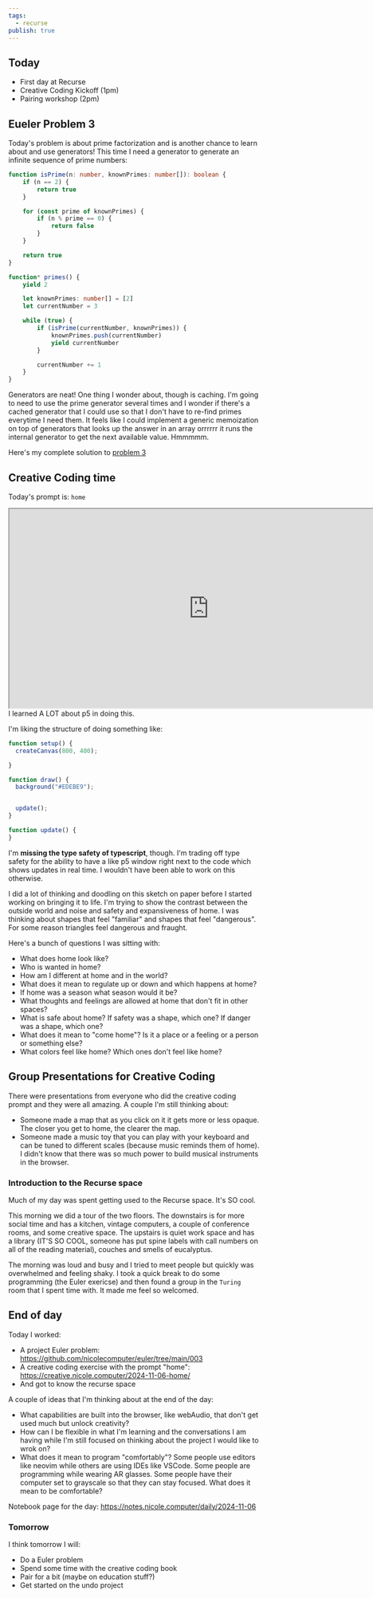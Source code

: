 ```yaml
---
tags:
  - recurse
publish: true
---
```

## Today

- First day at Recurse
- Creative Coding Kickoff (1pm)
- Pairing workshop (2pm)

## Eueler Problem 3

Today's problem is about prime factorization and is another chance to learn about and use generators! This time I need a generator to generate an infinite sequence of prime numbers:

```typescript
function isPrime(n: number, knownPrimes: number[]): boolean {
    if (n == 2) {
        return true
    }

    for (const prime of knownPrimes) {
        if (n % prime == 0) {
            return false
        }
    }

    return true
}

function* primes() {
    yield 2

    let knownPrimes: number[] = [2]
    let currentNumber = 3

    while (true) {
        if (isPrime(currentNumber, knownPrimes)) {
            knownPrimes.push(currentNumber)
            yield currentNumber
        }

        currentNumber += 1
    }
}
```

Generators are neat! One thing I wonder about, though is caching. I'm going to need to use the prime generator several times and I wonder if there's a cached generator that I could use so that I don't have to re-find primes everytime I need them. It feels like I could implement a generic memoization on top of generators that looks up the answer in an array orrrrrr it runs the internal generator to get the next available value. Hmmmmm.

Here's my complete solution to [problem 3](https://github.com/nicolecomputer/euler)

## Creative Coding time

Today's prompt is: `home`

<iframe src="https://creative.nicole.computer/2024-11-06-home/" width=800 height=400></iframe>
I learned A LOT about p5 in doing this.

I'm liking the structure of doing something like:

```javascript
function setup() {
  createCanvas(800, 400);

}

function draw() {
  background("#EDEBE9");


  update();
}

function update() {
}
```

I'm **missing the type safety of typescript**, though. I'm trading off type safety for the ability to have a like p5 window right next to the code which shows updates in real time. I wouldn't have been able to work on this otherwise.

I did a lot of thinking and doodling on this sketch on paper before I started working on bringing it to life. I'm trying to show the contrast between the outside world and noise and safety and expansiveness of home. I was thinking about shapes that feel "familiar" and shapes that feel "dangerous". For some reason triangles feel dangerous and fraught.

Here's a bunch of questions I was sitting with:
- What does home look like?
- Who is wanted in home?
- How am I different at home and in the world?
- What does it mean to regulate up or down and which happens at home?
- If home was a season what season would it be?
- What thoughts and feelings are allowed at home that don't fit in other spaces?
- What is safe about home? If safety was a shape, which one? If danger was a shape, which one?
- What does it mean to "come home"? Is it a place or a feeling or a person or something else?
- What colors feel like home? Which ones don't feel like home?

## Group Presentations for Creative Coding

There were presentations from everyone who did the creative coding prompt and they were all amazing.  A couple I'm still thinking about:

- Someone made a map that as you click on it it gets more or less opaque. The closer you get to home, the clearer the map.
- Someone made a music toy that you can play with your keyboard and can be tuned to different scales (because music reminds them of home). I didn't know that there was so much power to build musical instruments in the browser.

### Introduction to the Recurse space

Much of my day was spent getting used to the Recurse space. It's SO cool.

This morning we did a tour of the two floors. The downstairs is for more social time and has a kitchen, vintage computers, a couple of conference rooms, and some creative space. The upstairs is quiet work space and has a library (IT'S SO COOL, someone has put spine labels with call numbers on all of the reading material), couches and smells of eucalyptus.

The morning was loud and busy and I tried to meet people but quickly was overwhelmed and feeling shaky. I took a quick break to do some programming (the Euler exericse) and then found a group in the `Turing` room that I spent time with. It made me feel so welcomed.

## End of day

Today I worked:

- A project Euler problem: https://github.com/nicolecomputer/euler/tree/main/003
- A creative coding exercise with the prompt "home": https://creative.nicole.computer/2024-11-06-home/
- And got to know the recurse space

A couple of ideas that I'm thinking about at the end of the day:
- What capabilities are built into the browser, like webAudio, that don't get used much but unlock creativity?
- How can I be flexible in what I'm learning and the conversations I am having while I'm still focused on thinking about the project I would like to wrok on?
- What does it mean to program "comfortably"? Some people use editors like neovim while others are using IDEs like VSCode. Some people are programming while wearing AR glasses. Some people have their computer set to grayscale so that they can stay focused. What does it mean to be comfortable?

Notebook page for the day: https://notes.nicole.computer/daily/2024-11-06


### Tomorrow

I think tomorrow I will:
- Do a Euler problem
- Spend some time with the creative coding book
- Pair for a bit (maybe on education stuff?)
- Get started on the undo project